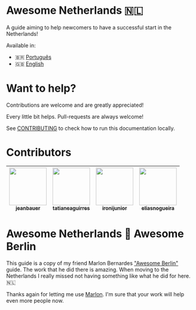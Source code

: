 # Awesome Netherlands 🇳🇱

A guide aiming to help newcomers to have a successful start in the Netherlands!

Available in:

- :brazil: [Português](https://jeanbauer.github.io/awesome-netherlands/pt-br/)
- :gb: [English](https://jeanbauer.github.io/awesome-netherlands/en/)

# Want to help?

Contributions are welcome and are greatly appreciated!

Every little bit helps. Pull-requests are always welcome!

See [CONTRIBUTING](./CONTRIBUTING.md) to check how to run this documentation locally.

# Contributors

<!-- contributors:start -->

| [<img src="https://avatars2.githubusercontent.com/u/4689228?v=4" width="100px" /><br /><sub>jeanbauer</sub>](https://github.com/jeanbauer) | [<img src="https://avatars3.githubusercontent.com/u/15195125?v=4" width="100px" /><br /><sub>tatianeaguirres</sub>](https://github.com/tatianeaguirres) | [<img src="https://avatars0.githubusercontent.com/u/9282059?v=4" width="100px" /><br /><sub>ironijunior</sub>](https://github.com/ironijunior) | [<img src="https://avatars3.githubusercontent.com/u/284888?v=4" width="100px" /><br /><sub>eliasnogueira</sub>](https://github.com/eliasnogueira) |
| ------------------------------------------------------------------------------------------------------------------------------------------ | ------------------------------------------------------------------------------------------------------------------------------------------------------- | ---------------------------------------------------------------------------------------------------------------------------------------------- | ------------------------------------------------------------------------------------------------------------------------------------------------- |


<!-- contributors:end -->

# Awesome Netherlands 🤝 Awesome Berlin

This guide is a copy of my friend Marlon Bernardes ["Awesome Berlin"](https://github.com/marlonbernardes/awesome-berlin) guide. The work that he did there is amazing. When moving to the Netherlands I really missed not having something like what he did for here. 🇳🇱

Thanks again for letting me use [Marlon](https://github.com/marlonbernardes).
I'm sure that your work will help even more people now.
